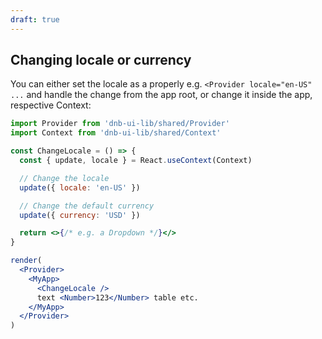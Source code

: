 ```yaml
---
draft: true
---
```


## Changing locale or currency

You can either set the locale as a properly e.g. `<Provider locale="en-US" ...` and handle the change from the app root, or change it inside the app, respective Context:

```jsx
import Provider from 'dnb-ui-lib/shared/Provider'
import Context from 'dnb-ui-lib/shared/Context'

const ChangeLocale = () => {
  const { update, locale } = React.useContext(Context)

  // Change the locale
  update({ locale: 'en-US' })

  // Change the default currency
  update({ currency: 'USD' })

  return <>{/* e.g. a Dropdown */}</>
}

render(
  <Provider>
    <MyApp>
      <ChangeLocale />
      text <Number>123</Number> table etc.
    </MyApp>
  </Provider>
)
```
